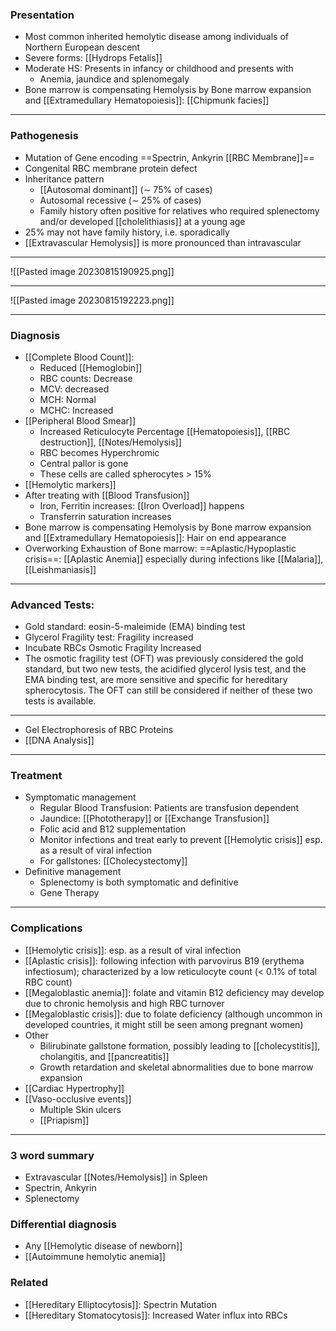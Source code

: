 ### Presentation
- Most common inherited hemolytic disease among individuals of Northern European descent 
- Severe forms: [[Hydrops Fetalis]]
- Moderate HS: Presents in infancy or childhood and presents with 
	- Anemia, jaundice and splenomegaly
- Bone marrow is compensating Hemolysis by Bone marrow expansion and [[Extramedullary Hematopoiesis]]: [[Chipmunk facies]]

---
### Pathogenesis
- Mutation of Gene encoding ==Spectrin, Ankyrin [[RBC Membrane]]==
- Congenital RBC membrane protein defect
- Inheritance pattern
    - [[Autosomal dominant]] (∼ 75% of cases)
    - Autosomal recessive (∼ 25% of cases)
    - Family history often positive for relatives who required splenectomy and/or developed [[cholelithiasis]] at a young age
- 25% may not have family history, i.e. sporadically
- [[Extravascular Hemolysis]] is more pronounced than intravascular 

---

![[Pasted image 20230815190925.png]]

---
![[Pasted image 20230815192223.png]]

---
### Diagnosis
- [[Complete Blood Count]]: 
	- Reduced [[Hemoglobin]]
	- RBC counts: Decrease
	- MCV: decreased
	- MCH: Normal
	- MCHC: Increased
- [[Peripheral Blood Smear]]
	- Increased Reticulocyte Percentage [[Hematopoiesis]], [[RBC destruction]], [[Notes/Hemolysis]] 
	- RBC becomes Hyperchromic
	- Central pallor is gone 
	- These cells are called spherocytes > 15%
- [[Hemolytic markers]]
- After treating with [[Blood Transfusion]]
	- Iron, Ferritin increases: [[Iron Overload]] happens
	- Transferrin saturation increases
- Bone marrow is compensating Hemolysis by Bone marrow expansion and [[Extramedullary Hematopoiesis]]: Hair on end appearance
- Overworking Exhaustion of Bone marrow: ==Aplastic/Hypoplastic crisis==: [[Aplastic Anemia]] especially during infections like [[Malaria]], [[Leishmaniasis]] 
---
### Advanced Tests:
- Gold standard:  eosin-5-maleimide (EMA) binding test  
- Glycerol Fragility test: Fragility increased
- Incubate RBCs Osmotic Fragility Increased
- The osmotic fragility test (OFT) was previously considered the gold standard, but two new tests, the acidified glycerol lysis test, and the EMA binding test, are more sensitive and specific for hereditary spherocytosis. The OFT can still be considered if neither of these two tests is available.
---
- Gel Electrophoresis of RBC Proteins
- [[DNA Analysis]]
---
### Treatment
- Symptomatic management
	- Regular Blood Transfusion: Patients are transfusion dependent
	- Jaundice: [[Phototherapy]] or [[Exchange Transfusion]]
	- Folic acid and B12 supplementation 
	- Monitor infections and treat early to prevent [[Hemolytic crisis]] esp. as a result of viral infection
	- For gallstones: [[Cholecystectomy]] 
- Definitive management
	- Splenectomy is both symptomatic and definitive
	- Gene Therapy
---
### Complications
- [[Hemolytic crisis]]: esp. as a result of viral infection
- [[Aplastic crisis]]: following infection with parvovirus B19 (erythema infectiosum); characterized by a low reticulocyte count (< 0.1% of total RBC count)
- [[Megaloblastic anemia]]: folate and vitamin B12 deficiency may develop due to chronic hemolysis and high RBC turnover
- [[Megaloblastic crisis]]: due to folate deficiency (although uncommon in developed countries, it might still be seen among pregnant women)
- Other
    - Bilirubinate gallstone formation, possibly leading to [[cholecystitis]], cholangitis, and [[pancreatitis]]
    - Growth retardation and skeletal abnormalities due to bone marrow expansion
- [[Cardiac Hypertrophy]] 
- [[Vaso-occlusive events]]
	- Multiple Skin ulcers
	- [[Priapism]] 

---
### 3 word summary
- Extravascular [[Notes/Hemolysis]] in Spleen
- Spectrin, Ankyrin
- Splenectomy
### Differential diagnosis
- Any [[Hemolytic disease of newborn]] 
- [[Autoimmune hemolytic anemia]] 

### Related
- [[Hereditary Elliptocytosis]]: Spectrin Mutation
- [[Hereditary Stomatocytosis]]: Increased Water influx into RBCs